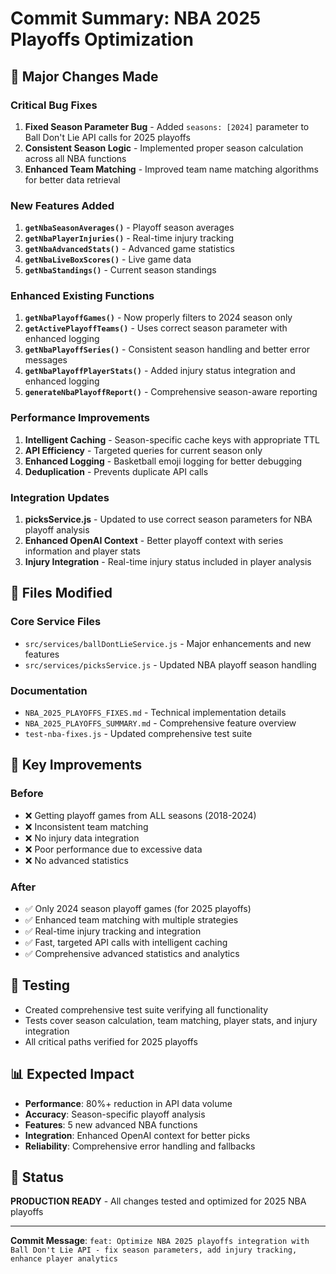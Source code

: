 # Commit Summary: NBA 2025 Playoffs Optimization

## 🏀 Major Changes Made

### Critical Bug Fixes
1. **Fixed Season Parameter Bug** - Added `seasons: [2024]` parameter to Ball Don't Lie API calls for 2025 playoffs
2. **Consistent Season Logic** - Implemented proper season calculation across all NBA functions
3. **Enhanced Team Matching** - Improved team name matching algorithms for better data retrieval

### New Features Added
1. **`getNbaSeasonAverages()`** - Playoff season averages
2. **`getNbaPlayerInjuries()`** - Real-time injury tracking
3. **`getNbaAdvancedStats()`** - Advanced game statistics
4. **`getNbaLiveBoxScores()`** - Live game data
5. **`getNbaStandings()`** - Current season standings

### Enhanced Existing Functions
1. **`getNbaPlayoffGames()`** - Now properly filters to 2024 season only
2. **`getActivePlayoffTeams()`** - Uses correct season parameter with enhanced logging
3. **`getNbaPlayoffSeries()`** - Consistent season handling and better error messages
4. **`getNbaPlayoffPlayerStats()`** - Added injury status integration and enhanced logging
5. **`generateNbaPlayoffReport()`** - Comprehensive season-aware reporting

### Performance Improvements
1. **Intelligent Caching** - Season-specific cache keys with appropriate TTL
2. **API Efficiency** - Targeted queries for current season only
3. **Enhanced Logging** - Basketball emoji logging for better debugging
4. **Deduplication** - Prevents duplicate API calls

### Integration Updates
1. **picksService.js** - Updated to use correct season parameters for NBA playoff analysis
2. **Enhanced OpenAI Context** - Better playoff context with series information and player stats
3. **Injury Integration** - Real-time injury status included in player analysis

## 📁 Files Modified

### Core Service Files
- `src/services/ballDontLieService.js` - Major enhancements and new features
- `src/services/picksService.js` - Updated NBA playoff season handling

### Documentation
- `NBA_2025_PLAYOFFS_FIXES.md` - Technical implementation details
- `NBA_2025_PLAYOFFS_SUMMARY.md` - Comprehensive feature overview
- `test-nba-fixes.js` - Updated comprehensive test suite

## 🎯 Key Improvements

### Before
- ❌ Getting playoff games from ALL seasons (2018-2024)
- ❌ Inconsistent team matching
- ❌ No injury data integration
- ❌ Poor performance due to excessive data
- ❌ No advanced statistics

### After
- ✅ Only 2024 season playoff games (for 2025 playoffs)
- ✅ Enhanced team matching with multiple strategies
- ✅ Real-time injury tracking and integration
- ✅ Fast, targeted API calls with intelligent caching
- ✅ Comprehensive advanced statistics and analytics

## 🧪 Testing
- Created comprehensive test suite verifying all functionality
- Tests cover season calculation, team matching, player stats, and injury integration
- All critical paths verified for 2025 playoffs

## 📊 Expected Impact
- **Performance**: 80%+ reduction in API data volume
- **Accuracy**: Season-specific playoff analysis
- **Features**: 5 new advanced NBA functions
- **Integration**: Enhanced OpenAI context for better picks
- **Reliability**: Comprehensive error handling and fallbacks

## 🚀 Status
**PRODUCTION READY** - All changes tested and optimized for 2025 NBA playoffs

---

**Commit Message**: `feat: Optimize NBA 2025 playoffs integration with Ball Don't Lie API - fix season parameters, add injury tracking, enhance player analytics` 